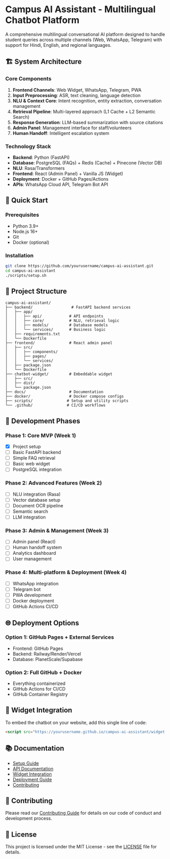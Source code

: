 # Campus AI Assistant - Multilingual Chatbot Platform

A comprehensive multilingual conversational AI platform designed to handle student queries across multiple channels (Web, WhatsApp, Telegram) with support for Hindi, English, and regional languages.

## 🏗️ System Architecture

### Core Components
1. **Frontend Channels**: Web Widget, WhatsApp, Telegram, PWA
2. **Input Preprocessing**: ASR, text cleaning, language detection
3. **NLU & Context Core**: Intent recognition, entity extraction, conversation management
4. **Retrieval Pipeline**: Multi-layered approach (L1 Cache + L2 Semantic Search)
5. **Response Generation**: LLM-based summarization with source citations
6. **Admin Panel**: Management interface for staff/volunteers
7. **Human Handoff**: Intelligent escalation system

### Technology Stack
- **Backend**: Python (FastAPI)
- **Database**: PostgreSQL (FAQs) + Redis (Cache) + Pinecone (Vector DB)
- **NLU**: Rasa/Transformers
- **Frontend**: React (Admin Panel) + Vanilla JS (Widget)
- **Deployment**: Docker + GitHub Pages/Actions
- **APIs**: WhatsApp Cloud API, Telegram Bot API

## 🚀 Quick Start

### Prerequisites
- Python 3.9+
- Node.js 16+
- Git
- Docker (optional)

### Installation
```bash
git clone https://github.com/yourusername/campus-ai-assistant.git
cd campus-ai-assistant
./scripts/setup.sh
```

## 📁 Project Structure
```
campus-ai-assistant/
├── backend/                 # FastAPI backend services
│   ├── app/
│   │   ├── api/            # API endpoints
│   │   ├── core/           # NLU, retrieval logic
│   │   ├── models/         # Database models
│   │   └── services/       # Business logic
│   ├── requirements.txt
│   └── Dockerfile
├── frontend/               # React admin panel
│   ├── src/
│   │   ├── components/
│   │   ├── pages/
│   │   └── services/
│   ├── package.json
│   └── Dockerfile
├── chatbot-widget/         # Embeddable widget
│   ├── src/
│   ├── dist/
│   └── package.json
├── docs/                   # Documentation
├── docker/                 # Docker compose configs
├── scripts/               # Setup and utility scripts
└── .github/               # CI/CD workflows
```

## 🎯 Development Phases

### Phase 1: Core MVP (Week 1)
- [x] Project setup
- [ ] Basic FastAPI backend
- [ ] Simple FAQ retrieval
- [ ] Basic web widget
- [ ] PostgreSQL integration

### Phase 2: Advanced Features (Week 2)
- [ ] NLU integration (Rasa)
- [ ] Vector database setup
- [ ] Document OCR pipeline
- [ ] Semantic search
- [ ] LLM integration

### Phase 3: Admin & Management (Week 3)
- [ ] Admin panel (React)
- [ ] Human handoff system
- [ ] Analytics dashboard
- [ ] User management

### Phase 4: Multi-platform & Deployment (Week 4)
- [ ] WhatsApp integration
- [ ] Telegram bot
- [ ] PWA development
- [ ] Docker deployment
- [ ] GitHub Actions CI/CD

## 🌐 Deployment Options

### Option 1: GitHub Pages + External Services
- Frontend: GitHub Pages
- Backend: Railway/Render/Vercel
- Database: PlanetScale/Supabase

### Option 2: Full GitHub + Docker
- Everything containerized
- GitHub Actions for CI/CD
- GitHub Container Registry

## 🔗 Widget Integration

To embed the chatbot on your website, add this single line of code:

```html
<script src="https://yourusername.github.io/campus-ai-assistant/widget.js" data-config="your-config-key"></script>
```

## 📚 Documentation
- [Setup Guide](docs/setup.md)
- [API Documentation](docs/api.md)
- [Widget Integration](docs/widget-integration.md)
- [Deployment Guide](docs/deployment.md)
- [Contributing](docs/contributing.md)

## 🤝 Contributing
Please read our [Contributing Guide](docs/contributing.md) for details on our code of conduct and development process.

## 📄 License
This project is licensed under the MIT License - see the [LICENSE](LICENSE) file for details.